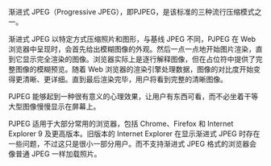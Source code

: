 渐进式 JPEG（Progressive JPEG），即PJPEG，是该标准的三种流行压缩模式之一。

渐进式 JPEG 以特定方式压缩照片和图形，与基线 JPEG 不同，PJPEG 在 Web 浏览器中呈现时，会首先给出模糊图像的外观。然后一点一点地开始图片渲染，直到它显示完全渲染的图像。浏览器实际上是逐行解释图像，但在占位符中提供了完整图像的模糊预览。随着 Web 浏览器的渲染引擎处理数据，图像的对比度开始变得更清晰、更详细。直到最后渲染完毕，用户将看到完整的清晰图像。

PJPEG 能够起到一种很有意义的心理效果，让用户有东西可看，而不必坐着干等大型图像慢慢显示在屏幕上。

PJPEG 适用于大部分常用的浏览器，包括 Chrome、Firefox 和 Internet Explorer 9 及更高版本。旧版本的 Internet Explorer 在显示渐进式 JPEG 时存在一些问题，不过这只是很小一部分用户。而不支持渐进式 JPEG 格式的浏览器会像普通 JPEG 一样加载照片。